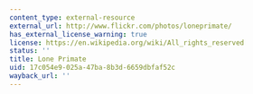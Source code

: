 ```yaml
---
content_type: external-resource
external_url: http://www.flickr.com/photos/loneprimate/
has_external_license_warning: true
license: https://en.wikipedia.org/wiki/All_rights_reserved
status: ''
title: Lone Primate
uid: 17c054e9-025a-47ba-8b3d-6659dbfaf52c
wayback_url: ''
---
```

